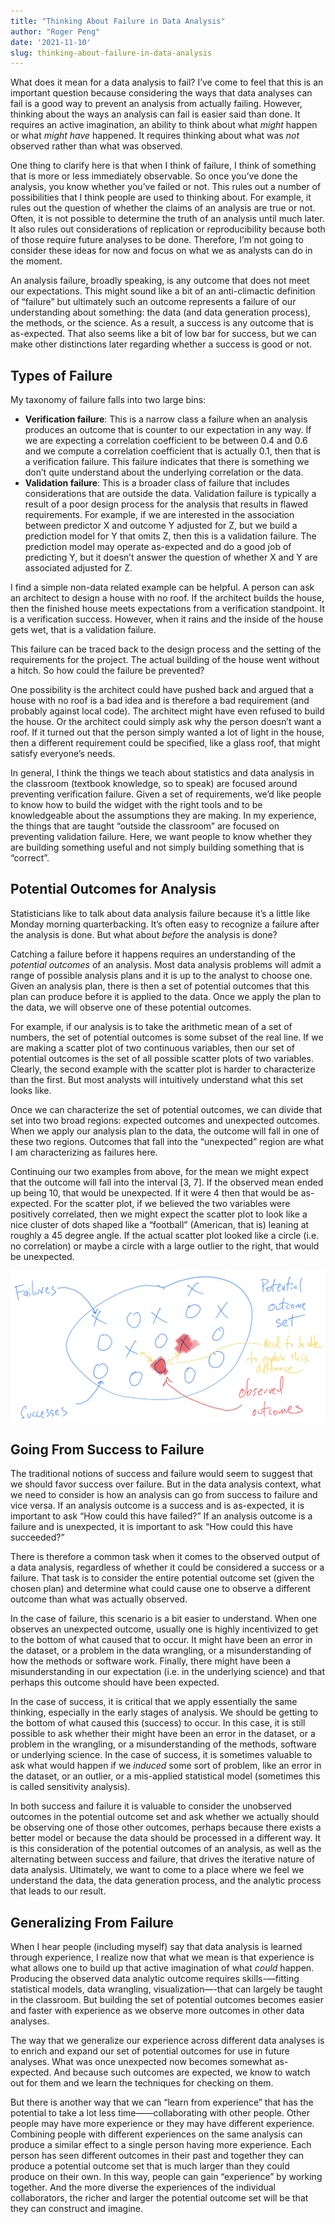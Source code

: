 ```yaml
---
title: "Thinking About Failure in Data Analysis"
author: "Roger Peng"
date: '2021-11-10'
slug: thinking-about-failure-in-data-analysis
---
```



What does it mean for a data analysis to fail? I’ve come to feel that this is an important question because considering the ways that data analyses can fail is a good way to prevent an analysis from actually failing. However, thinking about the ways an analysis can fail is easier said than done. It requires an active imagination, an ability to think about what *might* happen or what *might have* happened. It requires thinking about what was *not* observed rather than what was observed.

One thing to clarify here is that when I think of failure, I think of something that is more or less immediately observable. So once you’ve done the analysis, you know whether you’ve failed or not. This rules out a number of possibilities that I think people are used to thinking about. For example, it rules out the question of whether the claims of an analysis are true or not. Often, it is not possible to determine the truth of an analysis until much later. It also rules out considerations of replication or reproducibility because both of those require future analyses to be done. Therefore, I’m not going to consider these ideas for now and focus on what we as analysts can do in the moment.

An analysis failure, broadly speaking, is any outcome that does not meet our expectations. This might sound like a bit of an anti-climactic definition of “failure” but ultimately such an outcome represents a failure of our understanding about something: the data (and data generation process), the methods, or the science. As a result, a success is any outcome that is as-expected. That also seems like a bit of low bar for success, but we can make other distinctions later regarding whether a success is good or not.

## Types of Failure

My taxonomy of failure falls into two large bins:

* **Verification failure**: This is a narrow class a failure when an analysis produces an outcome that is counter to our expectation in any way. If we are expecting a correlation coefficient to be between 0.4 and 0.6 and we compute a correlation coefficient that is actually 0.1, then that is a verification failure. This failure indicates that there is something we don’t quite understand about the underlying correlation or the data.
* **Validation failure**: This is a broader class of failure that includes considerations that are outside the data. Validation failure is typically a result of a poor design process for the analysis that results in flawed requirements. For example, if we are interested in the association between predictor X and outcome Y adjusted for Z, but we build a prediction model for Y that omits Z, then this is a validation failure. The prediction model may operate as-expected and do a good job of predicting Y, but it doesn’t answer the question of whether X and Y are associated adjusted for Z.

I find a simple non-data related example can be helpful. A person can ask an architect to design a house with no roof. If the architect builds the house, then the finished house meets expectations from a verification standpoint. It is a verification success. However, when it rains and the inside of the house gets wet, that is a validation failure.

This failure can be traced back to the design process and the setting of the requirements for the project. The actual building of the house went without a hitch. So how could the failure be prevented?

One possibility is the architect could have pushed back and argued that a house with no roof is a bad idea and is therefore a bad requirement (and probably against local code). The architect might have even refused to build the house. Or the architect could simply ask why the person doesn’t want a roof. If it turned out that the person simply wanted a lot of light in the house, then a different requirement could be specified, like a glass roof, that might satisfy everyone’s needs.


In general, I think the things we teach about statistics and data analysis in the classroom (textbook knowledge, so to speak) are focused around preventing verification failure. Given a set of requirements, we’d like people to know how to build the widget with the right tools and to be knowledgeable about the assumptions they are making. In my experience, the things that are taught “outside the classroom” are focused on preventing validation failure. Here, we want people to know whether they are building something useful and not simply building something that is “correct”.


## Potential Outcomes for Analysis

Statisticians like to talk about data analysis failure because it’s a little like Monday morning quarterbacking. It’s often easy to recognize a failure after the analysis is done. But what about *before* the analysis is done? 

Catching a failure before it happens requires an understanding of the *potential outcomes* of an analysis. Most data analysis problems will admit a range of possible analysis plans and it is up to the analyst to choose one. Given an analysis plan, there is then a set of potential outcomes that this plan can produce before it is applied to the data. Once we apply the plan to the data, we will observe one of these potential outcomes.

For example, if our analysis is to take the arithmetic mean of a set of numbers, the set of potential outcomes is some subset of the real line. If we are making a scatter plot of two continuous variables, then our set of potential outcomes is the set of all possible scatter plots of two variables. Clearly, the second example with the scatter plot is harder to characterize than the first. But most analysts will intuitively understand what this set looks like.

Once we can characterize the set of potential outcomes, we can divide that set into two broad regions: expected outcomes and unexpected outcomes. When we apply our analysis plan to the data, the outcome will fall in one of these two regions. Outcomes that fall into the “unexpected” region are what I am characterizing as failures here.

Continuing our two examples from above, for the mean we might expect that the outcome will fall into the interval [3, 7]. If the observed mean ended up being 10, that would be unexpected. If it were 4 then that would be as-expected. For the scatter plot, if we believed the two variables were positively correlated, then we might expect the scatter plot to look like a nice cluster of dots shaped like a “football” (American, that is) leaning at roughly a 45 degree angle. If the actual scatter plot looked like a circle (i.e. no correlation) or maybe a circle with a large outlier to the right, that would be unexpected.

![Data analysis potential outcome set.](images/potentialoutcomeset.png)

## Going From Success to Failure

The traditional notions of success and failure would seem to suggest that we should favor success over failure. But in the data analysis context, what we need to consider is how an analysis can go from success to failure and vice versa. If an analysis outcome is a success and is as-expected, it is important to ask “How could this have failed?” If an analysis outcome is a failure and is unexpected, it is important to ask “How could this have succeeded?” 

There is therefore a common task when it comes to the observed output of a data analysis, regardless of whether it could be considered a success or a failure. That task is to consider the entire potential outcome set (given the chosen plan) and determine what could cause one to observe a different outcome than what was actually observed.

In the case of failure, this scenario is a bit easier to understand. When one observes an unexpected outcome, usually one is highly incentivized to get to the bottom of what caused that to occur. It might have been an error in the dataset, or a problem in the data wrangling, or a misunderstanding of how the methods or software work. Finally, there might have been a misunderstanding in our expectation (i.e. in the underlying science) and that perhaps this outcome should have been expected.

In the case of success, it is critical that we apply essentially the same thinking, especially in the early stages of analysis. We should be getting to the bottom of what caused this (success) to occur. In this case, it is still possible to ask whether their might have been an error in the dataset, or a problem in the wrangling, or a misunderstanding of the methods, software or underlying science. In the case of success, it is sometimes valuable to ask what would happen if we *induced* some sort of problem, like an error in the dataset, or an outlier, or a mis-applied statistical model (sometimes this is called sensitivity analysis).

In both success and failure it is valuable to consider the unobserved outcomes in the potential outcome set and ask whether we actually should be observing one of those other outcomes, perhaps because there exists a better model or because the data should be processed in a different way. It is this consideration of the potential outcomes of an analysis, as well as the alternating between success and failure, that drives the iterative nature of data analysis. Ultimately, we want to come to a place where we feel we understand the data, the data generation process, and the analytic process that leads to our result.


## Generalizing From Failure 

When I hear people (including myself) say that data analysis is learned through experience, I realize now that what we mean is that experience is what allows one to build up that active imagination of what *could* happen. Producing the observed data analytic outcome requires skills-—fitting statistical models, data wrangling, visualization—-that can largely be taught in the classroom. But building the set of potential outcomes becomes easier and faster with experience as we observe more outcomes in other data analyses. 

The way that we generalize our experience across different data analyses is to enrich and expand our set of potential outcomes for use in future analyses. What was once unexpected now becomes somewhat as-expected. And because such outcomes are expected, we know to watch out for them and we learn the techniques for checking on them.

But there is another way that we can “learn from experience” that has the potential to take a lot less time——collaborating with other people. Other people may have more experience or they may have different experience. Combining people with different experiences on the same analysis can produce a similar effect to a single person having more experience. Each person has seen different outcomes in their past and together they can produce a potential outcome set that is much larger than they could produce on their own. In this way, people can gain “experience” by working together. And the more diverse the experiences of the individual collaborators, the richer and larger the potential outcome set will be that they can construct and imagine.
